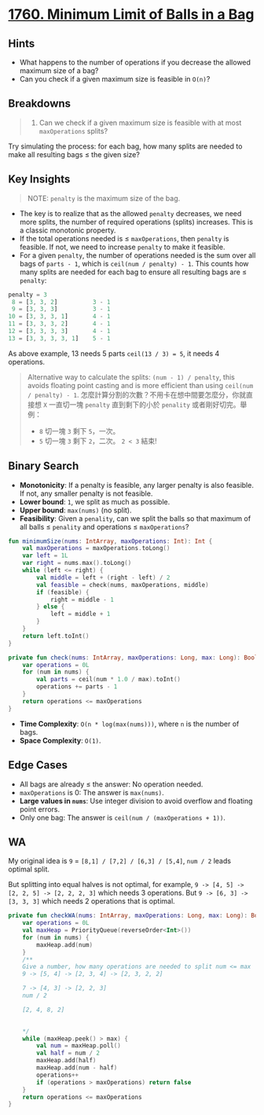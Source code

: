 # [1760. Minimum Limit of Balls in a Bag](https://leetcode.com/problems/minimum-limit-of-balls-in-a-bag/description/)

## Hints
- What happens to the number of operations if you decrease the allowed maximum size of a bag?
- Can you check if a given maximum size is feasible in `O(n)`?

## Breakdowns
> 1. Can we check if a given maximum size is feasible with at most `maxOperations` splits?

Try simulating the process: for each bag, how many splits are needed to make all resulting bags ≤ the given size?

## Key Insights
> NOTE: `penalty` is the maximum size of the bag.

- The key is to realize that as the allowed `penalty` decreases, we need more splits, the number of required operations (splits) increases. This is a classic monotonic property.
- If the total operations needed is ≤ `maxOperations`, then `penalty` is feasible. If not, we need to increase `penalty` to make it feasible.
- For a given `penalty`, the number of operations needed is the sum over all bags of `parts - 1`, which is `ceil(num / penalty) - 1`. This counts how many splits are needed for each bag to ensure all resulting bags are ≤ `penalty`:

```js
penalty = 3
 8 = [3, 3, 2]          3 - 1
 9 = [3, 3, 3]          3 - 1
10 = [3, 3, 3, 1]       4 - 1
11 = [3, 3, 3, 2]       4 - 1
12 = [3, 3, 3, 3]       4 - 1
13 = [3, 3, 3, 3, 1]    5 - 1
```

As above example, 13 needs 5 parts `ceil(13 / 3) = 5`, it needs 4 operations. 

> Alternative way to calculate the splits: `(num - 1) / penalty`, this avoids floating point casting and is more efficient than using `ceil(num / penalty) - 1`.
> 怎麼計算分割的次數？不用卡在想中間要怎麼分，你就直接想 `X` 一直切一塊 `penalty` 直到剩下的小於 `penality` 或者剛好切完。舉例：
> - `8` 切一塊 `3` 剩下 `5`，一次。
> - `5` 切一塊 `3` 剩下 `2`，二次。 `2 < 3` 結束!

## Binary Search
- **Monotonicity**: If a penalty is feasible, any larger penalty is also feasible. If not, any smaller penalty is not feasible.
- **Lower bound**: `1`, we split as much as possible.
- **Upper bound**: `max(nums)` (no split).
- **Feasibility**: Given a `penality`, can we split the balls so that maximum of all balls ≤ `penality` and operations ≤ `maxOperations`?

```kotlin
fun minimumSize(nums: IntArray, maxOperations: Int): Int {
    val maxOperations = maxOperations.toLong()
    var left = 1L
    var right = nums.max().toLong()
    while (left <= right) {
        val middle = left + (right - left) / 2
        val feasible = check(nums, maxOperations, middle)
        if (feasible) {
            right = middle - 1
        } else {
            left = middle + 1
        }
    }
    return left.toInt()
}

private fun check(nums: IntArray, maxOperations: Long, max: Long): Boolean {
    var operations = 0L
    for (num in nums) {
        val parts = ceil(num * 1.0 / max).toInt()
        operations += parts - 1
    }
    return operations <= maxOperations
}
```

- **Time Complexity**: `O(n * log(max(nums)))`, where `n` is the number of bags.
- **Space Complexity**: `O(1)`.

## Edge Cases
- All bags are already ≤ the answer: No operation needed.
- `maxOperations` is 0: The answer is `max(nums)`.
- **Large values in `nums`**: Use integer division to avoid overflow and floating point errors.
- Only one bag: The answer is `ceil(num / (maxOperations + 1))`.

## WA
My original idea is `9` = `[8,1] / [7,2] / [6,3] / [5,4]`, `num / 2` leads optimal split.

But splitting into equal halves is not optimal, for example, `9 -> [4, 5] -> [2, 2, 5] -> [2, 2, 2, 3]` which needs 3 operations. But `9 -> [6, 3] -> [3, 3, 3]` which needs 2 operations that is optimal.

```kotlin
private fun checkWA(nums: IntArray, maxOperations: Long, max: Long): Boolean {
    var operations = 0L
    val maxHeap = PriorityQueue(reverseOrder<Int>())
    for (num in nums) {
        maxHeap.add(num)
    }
    /** 
    Give a number, how many operations are needed to split num <= max
    9 -> [5, 4] -> [2, 3, 4] -> [2, 3, 2, 2]

    7 -> [4, 3] -> [2, 2, 3]
    num / 2

    [2, 4, 8, 2]

    
    */ 
    while (maxHeap.peek() > max) {
        val num = maxHeap.poll()
        val half = num / 2
        maxHeap.add(half)
        maxHeap.add(num - half)
        operations++
        if (operations > maxOperations) return false
    }
    return operations <= maxOperations
}
```